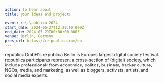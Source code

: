 ```yaml
---
action: to hear about
title: your ideas and projects

event: re\:\publica 2024
start_date: 2024-05-27T12:20:00.000Z
end_date: 2024-05-29T00:00:00.000Z
venue: Berlin, Germany
pres_url: https://re-publica.com/en
---
```


republica GmbH's re:publica Berlin is Europes largest digital society festival. re:publica participants represent a cross-section of (digital) society, which include professionals from economics, politics, business, hacker culture, NGOs, media, and marketing, as well as bloggers, activists, artists, and social media experts.